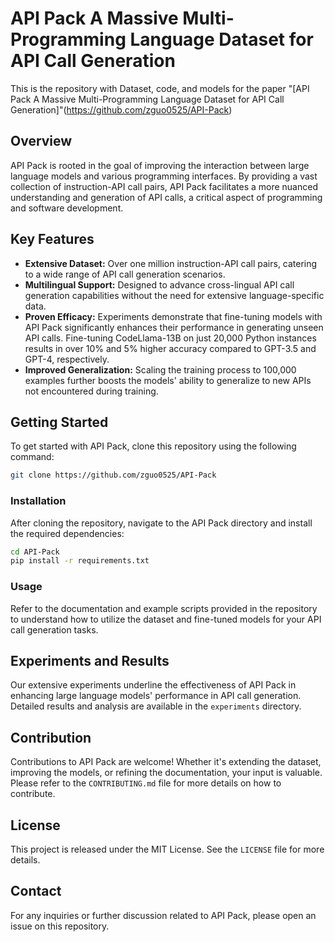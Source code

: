 # API Pack A Massive Multi-Programming Language Dataset for API Call Generation

This is the repository with Dataset, code, and models for the paper "[API Pack A Massive Multi-Programming Language Dataset for API Call Generation]"(https://github.com/zguo0525/API-Pack)

## Overview

API Pack is rooted in the goal of improving the interaction between large language models and various programming interfaces. By providing a vast collection of instruction-API call pairs, API Pack facilitates a more nuanced understanding and generation of API calls, a critical aspect of programming and software development.

## Key Features

- **Extensive Dataset:** Over one million instruction-API call pairs, catering to a wide range of API call generation scenarios.
- **Multilingual Support:** Designed to advance cross-lingual API call generation capabilities without the need for extensive language-specific data.
- **Proven Efficacy:** Experiments demonstrate that fine-tuning models with API Pack significantly enhances their performance in generating unseen API calls. Fine-tuning CodeLlama-13B on just 20,000 Python instances results in over 10% and 5% higher accuracy compared to GPT-3.5 and GPT-4, respectively.
- **Improved Generalization:** Scaling the training process to 100,000 examples further boosts the models' ability to generalize to new APIs not encountered during training.

## Getting Started

To get started with API Pack, clone this repository using the following command:

```bash
git clone https://github.com/zguo0525/API-Pack
```

### Installation

After cloning the repository, navigate to the API Pack directory and install the required dependencies:

```bash
cd API-Pack
pip install -r requirements.txt
```

### Usage

Refer to the documentation and example scripts provided in the repository to understand how to utilize the dataset and fine-tuned models for your API call generation tasks.

## Experiments and Results

Our extensive experiments underline the effectiveness of API Pack in enhancing large language models' performance in API call generation. Detailed results and analysis are available in the `experiments` directory.

## Contribution

Contributions to API Pack are welcome! Whether it's extending the dataset, improving the models, or refining the documentation, your input is valuable. Please refer to the `CONTRIBUTING.md` file for more details on how to contribute.

## License

This project is released under the MIT License. See the `LICENSE` file for more details.

## Contact

For any inquiries or further discussion related to API Pack, please open an issue on this repository.
